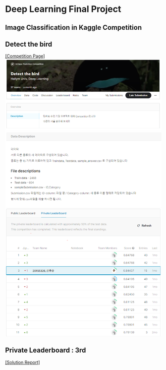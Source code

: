 # Deep Learning Final Project
## Image Classification in Kaggle Competition
## Detect the bird

[\[Competition Page\]](https://www.kaggle.com/c/detect-the-bird/overview)<br>
![img1](./img/image1.PNG)
![img2](./img/image3.PNG)
![img3](./img/image2.PNG)

## Private Leaderboard : 3rd

[\[Solution Report\]](./deep_learning_final_report.docx)<br>